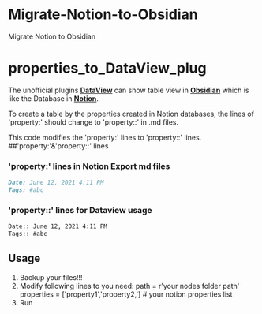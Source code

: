 # Migrate-Notion-to-Obsidian
Migrate Notion to Obsidian

# properties_to_DataView_plug

The unofficial plugins **[DataView](https://github.com/blacksmithgu/obsidian-dataview)** can show table view in **[Obsidian](https://obsidian.md/)** which is like the Database in **[Notion](https://www.notion.so)**.

To create a table by the properties created in Notion databases, the lines of 'property:' should change to 'property::' in .md files.

This code modifies the 'property:' lines to 'property::' lines.
##'property:'&'property::' lines
### 'property:' lines in Notion Export md files
``` md
Date: June 12, 2021 4:11 PM
Tags: #abc
```

### 'property::' lines for Dataview usage
``` md
Date:: June 12, 2021 4:11 PM
Tags:: #abc
```

## Usage
1. Backup your files!!!
2. Modify following lines to you need:
  path = r'your nodes folder path' 
  properties = ['property1','property2,'] # your notion properties list
3. Run
